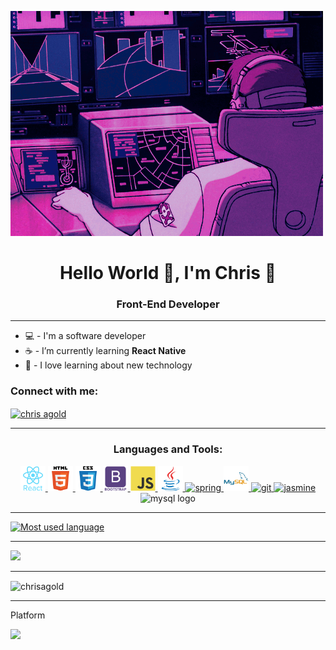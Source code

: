 
![!banner with street view](img/comp.gif)



<h1 align="center">Hello World 👋, I'm Chris 🎸</h1>
<h3 align="center">Front-End Developer</h3>

---

- 💻 -  I'm a software developer
- ☕️ - I’m currently learning **React Native**
- 📡 -  I love learning about new technology

[comment]: <> (- 📫 - How to reach me: **christophersagold@gmail.com**)

<h3 align="left">Connect with me:</h3>
<p align="center">

<a href="https://www.linkedin.com/in/chrisagold/" target="blank"><img align="center" src="https://cdn.jsdelivr.net/npm/simple-icons@3.0.1/icons/linkedin.svg" alt="chris agold" height="30" width="40" /></a>
</p>

---
<h3 align="center">Languages and Tools:</h3>

<p align="center"> 
<a href="https://reactjs.org/" target="_blank"> <img src="https://raw.githubusercontent.com/devicons/devicon/master/icons/react/react-original-wordmark.svg" alt="react" width="40" height="40"/> </a> <a href="https://www.w3.org/html/" target="_blank"> <img src="https://raw.githubusercontent.com/devicons/devicon/master/icons/html5/html5-original-wordmark.svg" alt="html5" width="40" height="40"/> </a><a href="https://www.w3schools.com/css/" target="_blank"> <img src="https://raw.githubusercontent.com/devicons/devicon/master/icons/css3/css3-original-wordmark.svg" alt="css3" width="40" height="40"/> </a><a href="https://getbootstrap.com" target="_blank"> <img src="https://raw.githubusercontent.com/devicons/devicon/master/icons/bootstrap/bootstrap-plain-wordmark.svg" alt="bootstrap" width="40" height="40"/></a><a href="https://developer.mozilla.org/en-US/docs/Web/JavaScript" target="_blank"> <img src="https://raw.githubusercontent.com/devicons/devicon/master/icons/javascript/javascript-original.svg" alt="javascript" width="40" height="40"/> </a><a href="https://www.java.com" target="_blank"> <img src="https://raw.githubusercontent.com/devicons/devicon/master/icons/java/java-original.svg" alt="java" width="40" height="40"/> </a><a href="https://spring.io/" target="_blank"> <img src="https://www.vectorlogo.zone/logos/springio/springio-icon.svg" alt="spring" width="40" height="40"/><a href="https://www.mysql.com/" target="_blank"> <img src="https://raw.githubusercontent.com/devicons/devicon/master/icons/mysql/mysql-original-wordmark.svg" alt="mysql" width="40" height="40"/> </a><a href="https://git-scm.com/" target="_blank"> <img src="https://www.vectorlogo.zone/logos/git-scm/git-scm-icon.svg" alt="git" width="40" height="40"/> </a></a><a href="https://jasmine.github.io/" target="_blank"> <img src="https://www.vectorlogo.zone/logos/jasmine/jasmine-icon.svg" alt="jasmine" width="40" height="40"/> </a><img src="https://img.shields.io/badge/jQuery-0769AD?style=for-the-badge&logo=jquery&logoColor=white" alt="mysql logo"></p>  

---

[comment]: <> (<p><img align="left" src="https://github-readme-stats.vercel.app/api/top-langs?username=chrisagold&theme=solarized-dark&show_icons=true&locale=en&layout=compact" alt="chrisagold" /></p>)



[comment]: <> (![Chris's github stats]&#40;https://github-readme-stats.vercel.app/api?username=chrisagold&show_icons=true&theme=solarized-dark&#41;  )

<a href="https://github.com/anuraghazra/github-readme-stats">
  <img width="425px" src="https://github-readme-stats.vercel.app/api/top-langs/?username=ChrisAgold&theme=solarized-dark&show_icons=true&locale=en&layout=compact" alt="Most used language">
 </a>

---

<a href="https://github.com/anuraghazra/convoychat">
  <img width="425px" src="https://github-readme-stats.vercel.app/api?username=ChrisAgold&theme=solarized-dark&show_icons=true&locale=en&layout=compact">
</a>

---
[comment]: <> (<p>&nbsp;<img align="center" src="https://github-readme-stats.vercel.app/api?username=chrisagold&show_icons=true&locale=en" alt="chrisagold" /></p>)


<p><img align="center" src="https://github-readme-streak-stats.herokuapp.com/?user=chrisagold&theme=solarized-dark&hide_border=true" alt="chrisagold" /></p>

---
Platform
<br>

<img src="https://img.shields.io/badge/Macbook Pro 2020-000?logo=apple&logoColor=fff&style=for-the-badge" />

